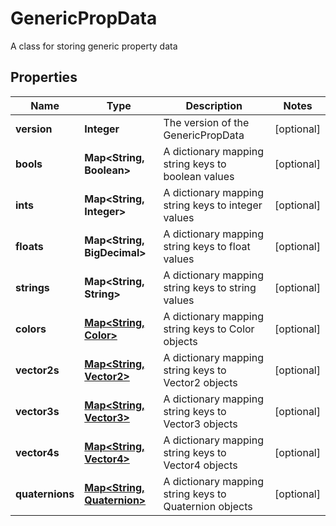 

# GenericPropData

A class for storing generic property data

## Properties

| Name | Type | Description | Notes |
|------------ | ------------- | ------------- | -------------|
|**version** | **Integer** | The version of the GenericPropData |  [optional] |
|**bools** | **Map&lt;String, Boolean&gt;** | A dictionary mapping string keys to boolean values |  [optional] |
|**ints** | **Map&lt;String, Integer&gt;** | A dictionary mapping string keys to integer values |  [optional] |
|**floats** | **Map&lt;String, BigDecimal&gt;** | A dictionary mapping string keys to float values |  [optional] |
|**strings** | **Map&lt;String, String&gt;** | A dictionary mapping string keys to string values |  [optional] |
|**colors** | [**Map&lt;String, Color&gt;**](Color.md) | A dictionary mapping string keys to Color objects |  [optional] |
|**vector2s** | [**Map&lt;String, Vector2&gt;**](Vector2.md) | A dictionary mapping string keys to Vector2 objects |  [optional] |
|**vector3s** | [**Map&lt;String, Vector3&gt;**](Vector3.md) | A dictionary mapping string keys to Vector3 objects |  [optional] |
|**vector4s** | [**Map&lt;String, Vector4&gt;**](Vector4.md) | A dictionary mapping string keys to Vector4 objects |  [optional] |
|**quaternions** | [**Map&lt;String, Quaternion&gt;**](Quaternion.md) | A dictionary mapping string keys to Quaternion objects |  [optional] |



